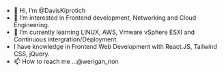- 👋 Hi, I’m @DavisKiprotich
- 👀 I’m interested in Frontend development, Networking and Cloud Engineering.
- 🌱 I’m currently learning LINUX, AWS, Vmware vSphere ESXI  and Continuous intergration/Deployment.
- I have knowledge in Frontend Web Development with React.JS, Tailwind CSS, jQuery.
- 📫 How to reach me ...@werigan_non

<!---
DavisKiprotich/DavisKiprotich is a ✨ special ✨ repository because its `README.md` (this file) appears on your GitHub profile.
You can click the Preview link to take a look at your changes.
--->
